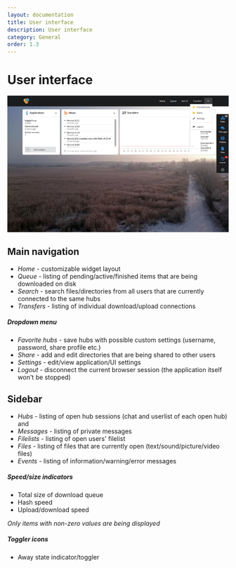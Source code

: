 ```yaml
---
layout: documentation
title: User interface
description: User interface
category: General
order: 1.3
---
```


# User interface

![Home-page](../../assets/ui.jpg "User interface")

## Main navigation

 - *Home* - customizable widget layout
 - *Queue* - listing of pending/active/finished items that are being downloaded on disk
 - *Search* - search files/directories from all users that are currently connected to the same hubs
 - *Transfers* - listing of individual download/upload connections

##### Dropdown menu

 - *Favorite hubs* - save hubs with possible custom settings (username, password, share profile etc.)
 - *Share* - add and edit directories that are being shared to other users
 - *Settings* - edit/view application/UI settings
 - *Logout* - disconnect the current browser session (the application itself won't be stopped)


## Sidebar

 - *Hubs* - listing of open hub sessions (chat and userlist of each open hub) and 
 - *Messages* - listing of private messages
 - *Filelists* - listing of open users' filelist
 - *Files* - listing of files that are currently open (text/sound/picture/video files)
 - *Events* - listing of information/warning/error messages

##### Speed/size indicators

- Total size of download queue
- Hash speed
- Upload/download speed

*Only items with non-zero values are being displayed*

##### Toggler icons

- Away state indicator/toggler

